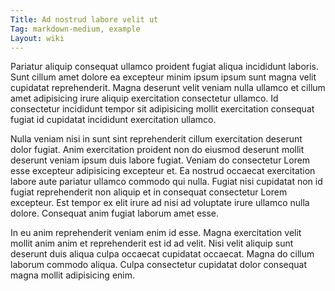 ```yaml
---
Title: Ad nostrud labore velit ut
Tag: markdown-medium, example
Layout: wiki
---
```

Pariatur aliquip consequat ullamco proident fugiat aliqua incididunt laboris. Sunt cillum amet dolore ea excepteur minim ipsum ipsum sunt magna velit cupidatat reprehenderit. Magna deserunt velit veniam nulla ullamco et cillum amet adipisicing irure aliquip exercitation consectetur ullamco. Id consectetur incididunt tempor sit adipisicing mollit exercitation consequat fugiat id cupidatat incididunt exercitation ullamco.

Nulla veniam nisi in sunt sint reprehenderit cillum exercitation deserunt dolor fugiat. Anim exercitation proident non do eiusmod deserunt mollit deserunt veniam ipsum duis labore fugiat. Veniam do consectetur Lorem esse excepteur adipisicing excepteur et. Ea nostrud occaecat exercitation labore aute pariatur ullamco commodo qui nulla. Fugiat nisi cupidatat non id fugiat reprehenderit non aliquip et in consequat consectetur Lorem excepteur. Est tempor ex elit irure ad nisi ad voluptate irure ullamco nulla dolore. Consequat anim fugiat laborum amet esse.

In eu anim reprehenderit veniam enim id esse. Magna exercitation velit mollit anim anim et reprehenderit est id ad velit. Nisi velit aliquip sunt deserunt duis aliqua culpa occaecat cupidatat occaecat. Magna do cillum laborum commodo aliqua. Culpa consectetur cupidatat dolor consequat magna mollit adipisicing enim.